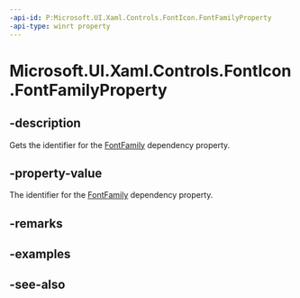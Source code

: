 ```yaml
---
-api-id: P:Microsoft.UI.Xaml.Controls.FontIcon.FontFamilyProperty
-api-type: winrt property
---
```


<!-- Property syntax
public Windows.UI.Xaml.DependencyProperty FontFamilyProperty { get; }
-->

# Microsoft.UI.Xaml.Controls.FontIcon.FontFamilyProperty

## -description
Gets the identifier for the [FontFamily](fonticon_fontfamily.md) dependency property.

## -property-value
The identifier for the [FontFamily](fonticon_fontfamily.md) dependency property.

## -remarks

## -examples

## -see-also
